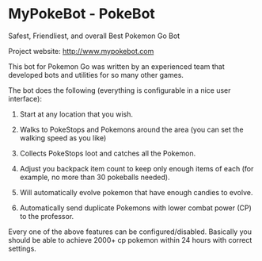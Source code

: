 # MyPokeBot - PokeBot
Safest, Friendliest, and overall Best Pokemon Go Bot

Project website: http://www.mypokebot.com

This bot for Pokemon Go was written by an experienced team that developed bots and utilities for so many other games.


The bot does the following (everything is configurable in a nice user interface):

1) Start at any location that you wish.

2) Walks to PokeStops and Pokemons around the area (you can set the walking speed as you like)

3) Collects PokeStops loot and catches all the Pokemon.

4) Adjust you backpack item count to keep only enough items of each (for example, no more than 30 pokeballs needed).

5) Will automatically evolve pokemon that have enough candies to evolve.

6) Automatically send duplicate Pokemons with lower combat power (CP) to the professor.


Every one of the above features can be configured/disabled.
Basically you should be able to achieve 2000+ cp pokemon within 24 hours with correct settings.
